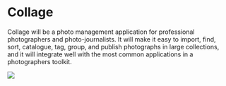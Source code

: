 Collage
=======

Collage will be a photo management application for professional photographers
and photo-journalists. It will make it easy to import, find, sort, catalogue,
tag, group, and publish photographs in large collections, and it will
integrate well with the most common applications in a photographers toolkit.

![](http://i.imgur.com/xcjxy.png)
